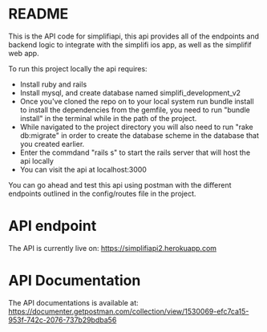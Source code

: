 # README

This is the API code for simplifiapi, this api provides all of the endpoints and backend logic to integrate with the simplifi ios app, as well as the simplifif web app.

To run this project locally the api requires:

- Install ruby and rails
- Install mysql, and create database named simplifi_development_v2
- Once you've cloned the repo on to your local system run bundle install to install the dependencies from the gemfile, you need to run "bundle install" in the terminal while in the path of the project.
- While navigated to the project directory you will also need to run "rake db:migrate" in order to create the database scheme in the database that you created earlier.
- Enter the commdand "rails s" to start the rails server that will host the api locally
- You can visit the api at localhost:3000

You can go ahead and test this api using postman with the different endpoints outlined in the config/routes file in the project.

# API endpoint
The API is currently live on:
https://simplifiapi2.herokuapp.com

# API Documentation
The API documentations is available at:
https://documenter.getpostman.com/collection/view/1530069-efc7ca15-953f-742c-2076-737b29bdba56
